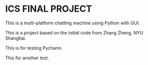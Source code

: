 # ICS FINAL PROJECT

This is a multi-platform chatting machine using Python with GUI.

This is a project based on the initial code from Zhang Zheng, NYU Shanghai.

This is for testing Pycharm.

This for another test.